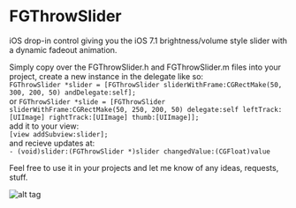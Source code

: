 FGThrowSlider
=============

iOS drop-in control giving you the iOS 7.1 brightness/volume style slider with a dynamic fadeout animation. 

Simply copy over the FGThrowSlider.h and FGThrowSlider.m files into your project, create a new instance in the delegate like so:  
  `FGThrowSlider *slider = [FGThrowSlider sliderWithFrame:CGRectMake(50, 300, 200, 50) andDelegate:self];`  
or
  `FGThrowSlider *slide = [FGThrowSlider sliderWithFrame:CGRectMake(50, 250, 200, 50) delegate:self leftTrack:[UIImage] rightTrack:[UIImage] thumb:[UIImage]];`  
add it to your view:  
  `[view addSubview:slider];`  
and recieve updates at:  
  `- (void)slider:(FGThrowSlider *)slider changedValue:(CGFloat)value`
  
Feel free to use it in your projects and let me know of any ideas, requests, stuff.

![alt tag](https://raw.github.com/finngaida/fgthrowslider/master/demo.gif)

